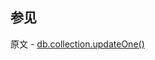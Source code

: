 ## 参见

原文 - [db.collection.updateOne()]( https://docs.mongodb.com/manual/reference/method/db.collection.updateOne/ )

